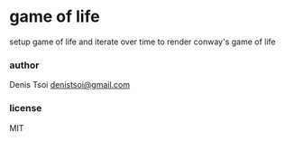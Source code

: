 # game of life 

setup game of life and iterate over time to render conway's game of life

### author
Denis Tsoi <denistsoi@gmail.com>

### license
MIT